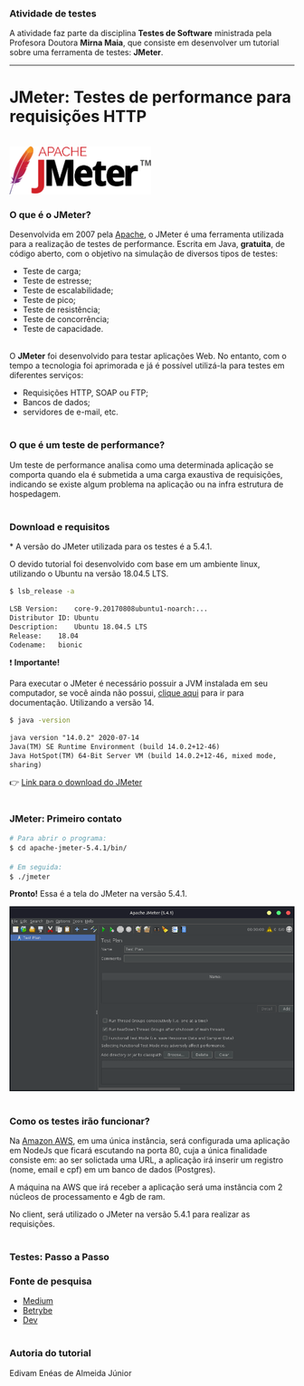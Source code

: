 ### Atividade de testes

A atividade faz parte da disciplina **Testes de Software** ministrada pela Profesora Doutora **Mirna Maia**, que consiste em desenvolver um tutorial sobre uma ferramenta de testes: <b>JMeter</b>.

<hr>

# JMeter: Testes de performance para requisições HTTP

<br /><img width="250" src="./images/jmeter.webp" />
<br />

### O que é o JMeter?

Desenvolvida em 2007 pela <a href="https://www.apache.org/" target="_blank">Apache</a>, o JMeter é uma ferramenta utilizada para a realização de testes de performance. Escrita em Java, <b>gratuita</b>, de código aberto, com o objetivo na simulação de diversos tipos de testes:

-   Teste de carga;
-   Teste de estresse;
-   Teste de escalabilidade;
-   Teste de pico;
-   Teste de resistência;
-   Teste de concorrência;
-   Teste de capacidade.<br /><br />

O <b>JMeter</b> foi desenvolvido para testar aplicações Web. No entanto, com o tempo a tecnologia foi aprimorada e já é possível utilizá-la para testes em diferentes serviços:

-   Requisições HTTP, SOAP ou FTP;
-   Bancos de dados;
-   servidores de e-mail, etc.<br /><br />

### O que é um teste de performance?

Um teste de performance analisa como uma determinada aplicação se comporta quando ela é submetida a uma carga exaustiva de requisições, indicando se existe algum problema na aplicação ou na infra estrutura de hospedagem.<br /><br />

### Download e requisitos

\* A versão do JMeter utilizada para os testes é a 5.4.1.

O devido tutorial foi desenvolvido com base em um ambiente linux, utilizando o Ubuntu na versão 18.04.5 LTS.

```bash
$ lsb_release -a
```

```
LSB Version:	core-9.20170808ubuntu1-noarch:...
Distributor ID:	Ubuntu
Description:	Ubuntu 18.04.5 LTS
Release:	18.04
Codename:	bionic
```

:exclamation: <b>Importante!</b>

Para executar o JMeter é necessário possuir a JVM instalada em seu computador, se você ainda não possui, <a href="https://jmeter.apache.org/usermanual/get-started.html#os" target="_blank">clique aqui</a> para ir para documentação. Utilizando a versão 14.

```bash
$ java -version
```

```
java version "14.0.2" 2020-07-14
Java(TM) SE Runtime Environment (build 14.0.2+12-46)
Java HotSpot(TM) 64-Bit Server VM (build 14.0.2+12-46, mixed mode, sharing)
```

👉 <a href="https://jmeter.apache.org/download_jmeter.cgi" target="_blank">Link para o download do JMeter</a><br /><br />

### JMeter: Primeiro contato

```bash
# Para abrir o programa:
$ cd apache-jmeter-5.4.1/bin/

# Em seguida:
$ ./jmeter
```

<b>Pronto!</b> Essa é a tela do JMeter na versão 5.4.1.

![VacibaPB](./images/jmeter-inicial.png)<br /><br />

### Como os testes irão funcionar?

Na <a href="https://aws.amazon.com/pt/" target="_blank">Amazon AWS</a>, em uma única instância, será configurada uma aplicação em NodeJs que ficará escutando na porta 80, cuja a única finalidade consiste em: ao ser solictada uma URL, a aplicação irá inserir um registro (nome, email e cpf) em um banco de dados (Postgres).

A máquina na AWS que irá receber a aplicação será uma instância com 2 núcleos de processamento e 4gb de ram.

No client, será utilizado o JMeter na versão 5.4.1 para realizar as requisições.<br /><br />

### Testes: Passo a Passo

### Fonte de pesquisa

-   <a href="https://jmeter.apache.org/download_jmeter.cgi" target="_blank">Medium</a>
-   <a href="https://blog.betrybe.com/desenvolvimento-web/jmeter/" target="_blank">Betrybe</a>
-   <a href="https://dev.to/hitjethva/how-to-install-apache-jmeter-on-ubuntu-20-04-2di9" target="_blank">Dev</a><br /><br />

### Autoria do tutorial

Edivam Enéas de Almeida Júnior
